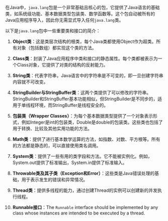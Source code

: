 在Java中，`java.lang`包是一个非常基础且核心的包，它提供了Java语言的基础类，如系统级功能、基本数据类型包装类、数学函数等。这个包自动被所有的Java应用程序导入，因此你无需显式导入任何`java.lang`类。

以下是`java.lang`包中一些重要类和接口的简介：

1. **Object类**：这是类层次结构的根类，每个Java类都使用Object作为超类。所有对象（包括数组）都实现这个类的方法。

2. **Class类**：封装了Java应用程序中类和接口的静态属性。每个类都被表示为一个Class对象，它提供了对类的结构的反射能力。

3. **String类**：代表字符串，Java语言中的字符串是不可变的，即一旦创建字符串内容就不可改变。

4. **StringBuilder与StringBuffer类**：这两个类提供了可以修改的字符串。StringBuilder和StringBuffer基本功能相似，但StringBuilder是不同步的，适用于单线程环境，而StringBuffer是线程安全的。

5. **包装类（Wrapper Classes）**：为每个基本数据类型提供了一个对象表示形式，例如Integer是int的包装类，Double是double的包装类。这些类也包括了用于转换、比较及其他实用功能的方法。

6. **Math类**：提供了进行基本数学运算的方法，如指数、对数、平方根等。所有的方法都是静态的，可以直接使用类名调用。

7. **System类**：提供了一些有用的类字段和方法。它不能被实例化。例如，System.out提供了标准输出，System.in提供了标准输入。

8. **Throwable类及其子类（Exception和Error）**：这些类是Java错误处理的基础，用于表示发生的错误和异常情况。

9. **Thread类**：提供多线程的能力，通过创建Thread的实例可以创建新的并发执行线程。

10. **Runnable接口**：The `Runnable` interface should be implemented by any class whose instances are intended to be executed by a thread.
